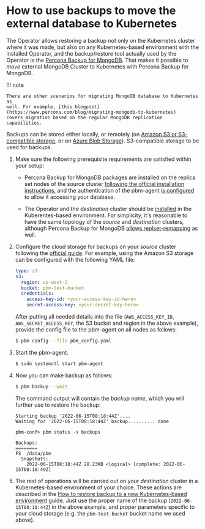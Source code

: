 # How to use backups to move the external database to Kubernetes

The Operator allows restoring a backup not only on the Kubernetes cluster where
it was made, but also on any Kubernetes-based environment with the installed
Operator, and the backup/restore tool actually used by the Operator is the [Percona Backup for MongoDB](https://github.com/percona/percona-backup-mongodb).
That makes it possible to *move* external MongoDB Cluster to Kubernetes with
Percona Backup for MongoDB.

!!! note

    There are other scenarios for migrating MongoDB database to Kubernetes as
    well. For example, [this blogpost](https://www.percona.com/blog/migrating-mongodb-to-kubernetes)
    covers migration based on the regular MongoDB replication capabilities.

Backups can be stored either locally, or remotely (on [Amazon S3 or S3-compatible storage](https://en.wikipedia.org/wiki/Amazon_S3#S3_API_and_competing_services),
or on [Azure Blob Storage](https://azure.microsoft.com/en-us/services/storage/blobs/)).
 S3-compatible storage to be used for backups.

1. Make sure the following prerequisite requirements are satisfied within your
    setup:

    * Percona Backup for MongoDB packages are installed on the replica set nodes
        of the source cluster
        [following the official installation instructions](https://docs.percona.com/percona-backup-mongodb/installation.html),
        and the authentication of the pbm-agent
        [is configured](https://docs.percona.com/percona-backup-mongodb/initial-setup.html#configure-authentication-in-mongodb)
        to allow it accessing your database.

    * The Operator and the *destination* cluster should be
        [installed](index.md#quickstart-guides) in the Kuberentes-based
        environment. For simplicity, it's reasonable to have the same topology
        of the *source* and *destination* clusters, although Percona Backup for
        MongoDB [allows replset-remapping](https://www.percona.com/blog/moving-mongodb-cluster-to-a-different-environment-with-percona-backup-for-mongodb/) as well.

2. Configure the cloud storage for backups on your *source* cluster following
    the [official guide](https://docs.percona.com/percona-backup-mongodb/initial-setup.html#configure-remote-backup-storage).
    For example, using the Amazon S3 storage can be configured with the
    following YAML file:

    ``` yaml title="pbm_config.yaml"
    type: s3
    s3:
      region: us-west-2
      bucket: pbm-test-bucket
      credentials:
        access-key-id: <your-access-key-id-here>
        secret-access-key: <your-secret-key-here>
    ```

    After putting all needed details into the file (`AWS_ACCESS_KEY_ID`, 
    `AWS_SECRET_ACCESS_KEY`, the S3 bucket and region in the above example),
    provide the config file to the pbm-agent on all nodes as follows:
    
    ``` {.bash data-prompt="$" }
    $ pbm config --file pbm_config.yaml
    ```
 
3. Start the pbm-agent:

    ``` {.bash data-prompt="$" }
    $ sudo systemctl start pbm-agent
    ```

4. Now you can make backup as follows:

    ``` {.bash data-prompt="$" }
    $ pbm backup --wait
    ```

    The command output will contain the *backup name*, which you will further
    use to restore the backup:
    
    ```text
    Starting backup '2022-06-15T08:18:44Z'....
    Waiting for '2022-06-15T08:18:44Z' backup.......... done
    
    pbm-conf> pbm status -s backups
    
    Backups:
    ========
    FS  /data/pbm
      Snapshots:
        2022-06-15T08:18:44Z 28.23KB <logical> [complete: 2022-06-15T08:18:49Z]
    ```

5. The rest of operations will be carried out on your *destination* cluster in
    a Kubernetes-based environment of your choice. These actions are described
    in the [How to restore backup to a new Kubernetes-based environment](backup-restore-to-new-cluster.md)
    guide. Just use the proper name of the backup (`2022-06-15T08:18:44Z`) in the
    above example, and proper parameters specific to your cloud storage (e.g. 
    the `pbm-test-bucket` bucket name we used above).

